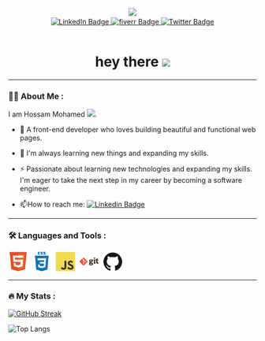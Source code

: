 <!--
**Devhoss/Devhoss** is a ✨ _special_ ✨ repository because its `README.md` (this file) appears on your GitHub profile. 
Here are some ideas to get you started:
--> 

<div id="header" align="center">
  <img src="https://media.giphy.com/media/Qo2dupDib32rkTY4hX/giphy.gif" width="400px" />
  <div id="badges">
  <a href="https://www.linkedin.com/in/dev-hossam/" target="_blank">
    <img src="https://img.shields.io/badge/LinkedIn-blue?style=for-the-badge&logo=linkedin&logoColor=white" alt="LinkedIn Badge"/>
  </a>
  <a href="https://www.fiverr.com/hossam_mohamed0/create-your-website-exactly-how-you-want-it-to-look" target="_blank">
    <img src="https://img.shields.io/badge/fiverr-darkgreen?style=for-the-badge&logo=fiverr&logoColor=white" alt="fiverr Badge"/>
  </a>
  <a href="https://twitter.com/HosamMohamed" target="_blank">
    <img src="https://img.shields.io/badge/Twitter-black?style=for-the-badge&logo=twitter&logoColor=white" alt="Twitter Badge"/>
  </a>
</div>
  
<img src="https://komarev.com/ghpvc/?username=Devhoss&style=flat-square&color=blue" alt=""/>

<h1>
  hey there
  <img src="https://media.giphy.com/media/hvRJCLFzcasrR4ia7z/giphy.gif" width="30px"/>
</h1>
</div>


---

### :woman_technologist: About Me :
I am Hossam Mohamed <img src="https://media.giphy.com/media/WUlplcMpOCEmTGBtBW/giphy.gif" width="30">.

- :telescope: A front-end developer who loves building beautiful and functional web pages.

- :seedling: I'm always learning new things and expanding my skills.

- :zap: Passionate about learning new technologies and expanding my skills. I'm eager to take the next step in my career by becoming a software engineer.

- :mailbox:How to reach me: [![Linkedin Badge](https://img.shields.io/badge/-Linkedin-blue?style=flat&logo=Linkedin&logoColor=white)](https://www.linkedin.com/in/dev-hossam/)


---

### :hammer_and_wrench: Languages and Tools :

<div>
  <img src="https://github.com/devicons/devicon/blob/master/icons/html5/html5-original.svg" title="HTML5" alt="HTML" width="40" height="40"/>&nbsp;
  <img src="https://github.com/devicons/devicon/blob/master/icons/css3/css3-plain-wordmark.svg"  title="CSS3" alt="CSS" width="40" height="40"/>&nbsp;
    <img src="https://github.com/devicons/devicon/blob/master/icons/javascript/javascript-original.svg" title="JavaScript" alt="JavaScript" width="40" height="40"/>&nbsp;
  <img src="https://github.com/devicons/devicon/blob/master/icons/git/git-original-wordmark.svg" title="Git" alt="Git" width="40" height="40"/>&nbsp;
  <img src="https://github.com/devicons/devicon/blob/master/icons/github/github-original.svg" title="Github" alt="Github" width="40" height="40" color="white"/>&nbsp;
</div>


---

### :fire: My Stats :
[![GitHub Streak](http://github-readme-streak-stats.herokuapp.com?user=Devhoss&theme=radical&date_format=j%20M%5B%20Y%5D)](https://git.io/streak-stats)

![Top Langs](https://github-readme-stats.vercel.app/api/top-langs/?username=Devhoss&theme=radical&exclude_repo=github-readme-stats,anuraghazra.github.io)

